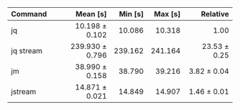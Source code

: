 | Command | Mean [s] | Min [s] | Max [s] | Relative |
|:---|---:|---:|---:|---:|
| jq | 10.198 ± 0.102 | 10.086 | 10.318 | 1.00 |
| jq stream | 239.930 ± 0.796 | 239.162 | 241.164 | 23.53 ± 0.25 |
| jm | 38.990 ± 0.158 | 38.790 | 39.216 | 3.82 ± 0.04 |
| jstream | 14.871 ± 0.021 | 14.849 | 14.907 | 1.46 ± 0.01 |
